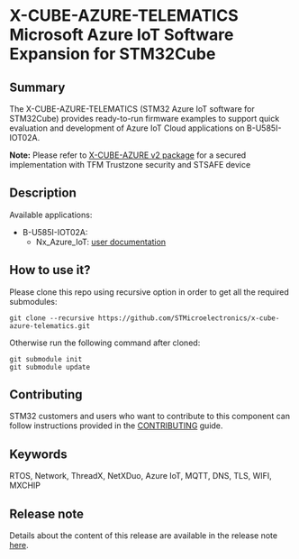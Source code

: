 # __X-CUBE-AZURE-TELEMATICS Microsoft Azure IoT Software Expansion for STM32Cube__
## __Summary__

The X-CUBE-AZURE-TELEMATICS (STM32 Azure IoT software for STM32Cube) provides ready-to-run firmware examples to support quick evaluation and development of Azure IoT Cloud applications on B-U585I-IOT02A. 

__Note:__ Please refer to [X-CUBE-AZURE v2 package](https://www.st.com/en/embedded-software/x-cube-azure.html) for a secured implementation with TFM Trustzone security and STSAFE device

## __Description__

Available applications:
- B-U585I-IOT02A:
  - Nx_Azure_IoT: [user documentation](Projects\B-U585I-IOT02A\Applications\NetXDuo\Nx_Azure_IoT\README.md)

## __How to use it?__

Please clone this repo using recursive option in order to get all the required submodules:
```
git clone --recursive https://github.com/STMicroelectronics/x-cube-azure-telematics.git
```
Otherwise run the following command after cloned:
```
git submodule init 
git submodule update
```

## __Contributing__

STM32 customers and users who want to contribute to this component can follow instructions provided in the [CONTRIBUTING](CONTRIBUTING.md) guide.

## __Keywords__

RTOS, Network, ThreadX, NetXDuo, Azure IoT, MQTT, DNS, TLS, WIFI, MXCHIP

## __Release note__

Details about the content of this release are available in the release note [here]([URL](https://htmlpreview.github.io/?https://github.com/STMicroelectronics/x-cube-azure-telematics/blob/main/Release_Notes.html)).  


